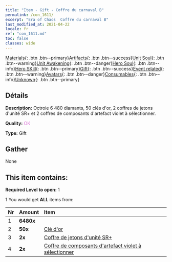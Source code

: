 ```yaml
---
title: "Item - Gift - Coffre du carnaval B"
permalink: /con_1611/
excerpt: "Era of Chaos  Coffre du carnaval B"
last_modified_at: 2021-04-22
locale: fr
ref: "con_1611.md"
toc: false
classes: wide
---
```

 [Materials](/ItemsFR/){: .btn .btn--primary}[Artifacts](/ItemsFR/Artifacts/){: .btn .btn--success}[Unit Soul](/ItemsFR/UnitSoul/){: .btn .btn--warning}[Unit Awakening](/ItemsFR/UnitAwakening/){: .btn .btn--danger}[Hero Soul](/ItemsFR/HeroSoul/){: .btn .btn--info}[Hero SKill](/ItemsFR/HeroSkill/){: .btn .btn--primary}[Gift](/ItemsFR/Gift/){: .btn .btn--success}[Event related](/ItemsFR/Events/){: .btn .btn--warning}[Avatars](/ItemsFR/Avatars/){: .btn .btn--danger}[Consumables](/ItemsFR/Consumables/){: .btn .btn--info}[Unknown](/ItemsFR/Unknown/){: .btn .btn--primary}

## Détails
 **Description:** Octroie 6 480 diamants, 50 clés d'or, 2 coffres de jetons d'unité SR+ et 2 coffres de composants d'artefact violet à sélectionner.

 **Quality:** <span style="color: #DA70D6">OK</span>

 **Type:** Gift

## Gather

  None

## This item contains:

 **Required Level to open:** 1

 1 You would get **ALL** items  from:

  | Nr | Amount |     Item    |
  |:---|:-------|:------------|
  | 1 |  **6480x** | <i class="fas fa-gem"/> |  | 
  | 2 |  **50x** | [Clé d'or](/fr/Items/con_783/) |  | 
  | 3 |  **2x** | [Coffre de jetons d'unité SR+](/fr/Items/con_1598/) |  | 
  | 4 |  **2x** | [Coffre de composants d'artefact violet à sélectionner](/fr/Items/con_1612/) |  | 
